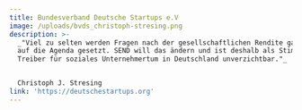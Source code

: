 ```yaml
---
title: Bundesverband Deutsche Startups e.V
image: /uploads/bvds_christoph-stresing.png
description: >-
  _"Viel zu selten werden Fragen nach der gesellschaftlichen Rendite ganz oben
  auf die Agenda gesetzt. SEND will das ändern und ist deshalb als Stimme und
  Treiber für soziales Unternehmertum in Deutschland unverzichtbar."_


  Christoph J. Stresing
link: 'https://deutschestartups.org'
---
```


